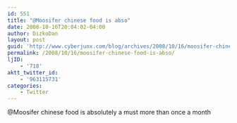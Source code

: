 ```yaml
---
id: 551
title: "@Moosifer chinese food is abso"
date: 2008-10-16T20:04:02-04:00
author: DizkoDan
layout: post
guid: 'http://www.cyberjunx.com/blog/archives/2008/10/16/moosifer-chinese-food-is-abso/'
permalink: /2008/10/16/moosifer-chinese-food-is-abso/
ljID:
    - '718'
aktt_twitter_id:
    - '963115731'
categories:
    - Twitter
---
```


@Moosifer chinese food is absolutely a must more than once a month